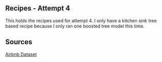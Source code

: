 ## Recipes - Attempt 4

This holds the recipes used for attempt 4. I only have a kitchen sink tree based recipe because I only ran one boosted tree model this time.

## Sources

[Airbnb Dataset](https://www.kaggle.com/competitions/classification-spring-2024-airbnb-super-host/data)


